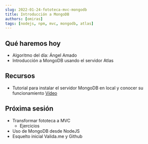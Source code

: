 ```yaml
---
slug: 2022-01-24-fototeca-mvc-mongodb
title: Introducción a MongoDB
authors: [omiras]
tags: [nodejs, npm, mvc, mongodb, atlas]
---
```


## Qué haremos hoy

- Algoritmo del día: Ángel Amado
- Introducción a MongoDB usando el servidor Atlas

## Recursos

- Tutorial para instalar el servidor MongoDB en local y conocer su funcionamiento [Vídeo](https://www.youtube.com/watch?v=lWMemPN9t6Q)

## Próxima sesión

- Transformar fototeca a MVC
  - Ejercicios
- Uso de MongoDB desde NodeJS
- Esquelto inicial Valida.me y Github
